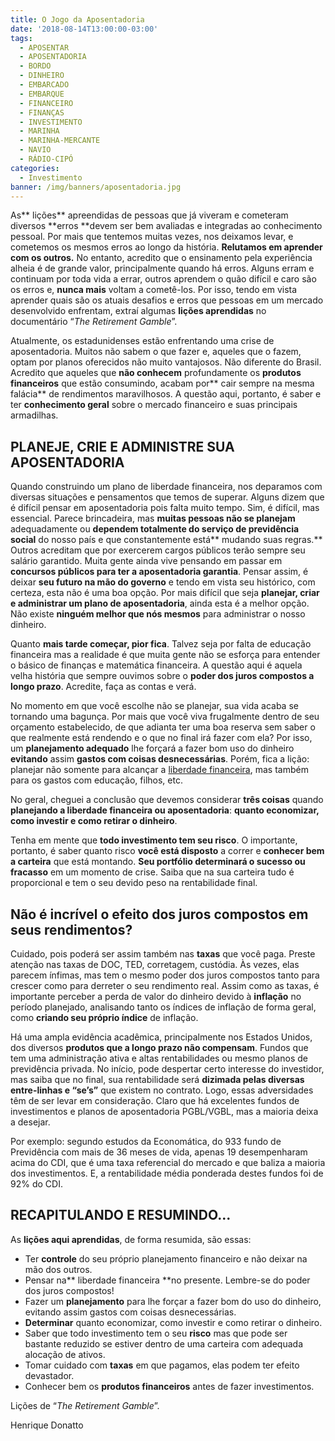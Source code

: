 ```yaml
---
title: O Jogo da Aposentadoria
date: '2018-08-14T13:00:00-03:00'
tags:
  - APOSENTAR
  - APOSENTADORIA
  - BORDO
  - DINHEIRO
  - EMBARCADO
  - EMBARQUE
  - FINANCEIRO
  - FINANÇAS
  - INVESTIMENTO
  - MARINHA
  - MARINHA-MERCANTE
  - NAVIO
  - RÁDIO-CIPÓ
categories:
  - Investimento
banner: /img/banners/aposentadoria.jpg
---
```

As** lições** apreendidas de pessoas que já viveram e cometeram diversos **erros **devem ser bem avaliadas e integradas ao conhecimento pessoal. Por mais que tentemos muitas vezes, nos deixamos levar, e cometemos os mesmos erros ao longo da história. **Relutamos em aprender com os outros.** No entanto, acredito que o ensinamento pela experiência alheia é de grande valor, principalmente quando há erros. Alguns erram e continuam por toda vida a errar, outros aprendem o quão difícil e caro são os erros e, **nunca mais** voltam a cometê-los. Por isso, tendo em vista aprender quais são os atuais desafios e erros que pessoas em um mercado desenvolvido enfrentam, extraí algumas **lições aprendidas** no documentário “_The Retirement Gamble_”.

Atualmente, os estadunidenses estão enfrentando uma crise de aposentadoria. Muitos não sabem o que fazer e, aqueles que o fazem, optam por planos oferecidos não muito vantajosos. Não diferente do Brasil. Acredito que aqueles que **não conhecem** profundamente os **produtos financeiros** que estão consumindo, acabam por** cair sempre na mesma falácia** de rendimentos maravilhosos. A questão aqui, portanto, é saber e ter **conhecimento geral** sobre o mercado financeiro e suas principais armadilhas.

## PLANEJE, CRIE E ADMINISTRE SUA APOSENTADORIA

Quando construindo um plano de liberdade financeira, nos deparamos com diversas situações e pensamentos que temos de superar. Alguns dizem que é difícil pensar em aposentadoria pois falta muito tempo. Sim, é difícil, mas essencial. Parece brincadeira, mas **muitas pessoas não se planejam** adequadamente ou **dependem totalmente do serviço de previdência social** do nosso país e que constantemente está** mudando suas regras.** Outros acreditam que por exercerem cargos públicos terão sempre seu salário garantido. Muita gente ainda vive pensando em passar em **concursos públicos para ter a aposentadoria garantia**. Pensar assim, é deixar **seu futuro na mão do governo** e tendo em vista seu histórico, com certeza, esta não é uma boa opção. Por mais difícil que seja **planejar, criar e administrar um plano de aposentadoria**, ainda esta é a melhor opção. Não existe **ninguém melhor que nós mesmos** para administrar o nosso dinheiro.

Quanto **mais tarde começar, pior fica**. Talvez seja por falta de educação financeira mas a realidade é que muita gente não se esforça para entender o básico de finanças e matemática financeira. A questão aqui é aquela velha história que sempre ouvimos sobre o **poder dos juros compostos a longo prazo**. Acredite, faça as contas e verá.

No momento em que você escolhe não se planejar, sua vida acaba se tornando uma bagunça. Por mais que você viva frugalmente dentro de seu orçamento estabelecido, de que adianta ter uma boa reserva sem saber o que realmente está rendendo e o que no final irá fazer com ela? Por isso, um **planejamento adequado** lhe forçará a fazer bom uso do dinheiro **evitando** assim **gastos com coisas desnecessárias**. Porém, fica a lição: planejar não somente para alcançar a [liberdade financeira](https://www.radiocipo.com.br/artigos/rumo-%C3%A0-independ%C3%AAncia-financeira/), mas também para os gastos com educação, filhos, etc.

No geral, cheguei a conclusão que devemos considerar **três coisas** quando **planejando a liberdade financeira ou aposentadoria**: **quanto economizar, como investir e como retirar o dinheiro**. 

Tenha em mente que **todo investimento tem seu risco**. O importante, portanto, é saber quanto risco **você está disposto** a correr e **conhecer bem a carteira** que está montando. **Seu portfólio determinará o sucesso ou fracasso** em um momento de crise. Saiba que na sua carteira tudo é proporcional e tem o seu devido peso na rentabilidade final.

## Não é incrível o efeito dos juros compostos em seus rendimentos? 

Cuidado, pois poderá ser assim também nas **taxas** que você paga. Preste atenção nas taxas de DOC, TED, corretagem, custódia. Às vezes, elas parecem ínfimas, mas tem o mesmo poder dos juros compostos tanto para crescer como para derreter o seu rendimento real. Assim como as taxas, é importante perceber a perda de valor do dinheiro devido à **inflação** no período planejado, analisando tanto os índices de inflação de forma geral, como **criando seu próprio índice** de inflação.

Há uma ampla evidência acadêmica, principalmente nos Estados Unidos, dos diversos **produtos que a longo prazo não compensam**. Fundos que tem uma administração ativa e altas rentabilidades ou mesmo planos de previdência privada. No início, pode despertar certo interesse do investidor, mas saiba que no final, sua rentabilidade será **dizimada pelas diversas entre-linhas e “se’s”** que existem no contrato. Logo, essas adversidades têm de ser levar em consideração. Claro que há excelentes fundos de investimentos e planos de aposentadoria PGBL/VGBL, mas a maioria deixa a desejar. 

Por exemplo: segundo estudos da Economática, do 933 fundo de Previdência com mais de 36 meses de vida, apenas 19 desempenharam acima do CDI, que é uma taxa referencial do mercado e que baliza a maioria dos investimentos. E, a rentabilidade média ponderada destes fundos foi de  92% do CDI.

## RECAPITULANDO E RESUMINDO...

As **lições aqui aprendidas**, de forma resumida, são essas:

* Ter **controle** do seu próprio planejamento financeiro e não deixar na mão dos outros.
* Pensar na** liberdade financeira **no presente. Lembre-se do poder dos juros compostos!
* Fazer um **planejamento** para lhe forçar a fazer bom do uso do dinheiro, evitando assim gastos com coisas desnecessárias.
* **Determinar** quanto economizar, como investir e como retirar o dinheiro.
* Saber que todo investimento tem o seu **risco** mas que pode ser bastante reduzido se estiver dentro de uma carteira com adequada alocação de ativos.
* Tomar cuidado com **taxas** em que pagamos, elas podem ter efeito devastador.
* Conhecer bem os **produtos financeiros** antes de fazer investimentos.

Lições de “_The Retirement Gamble_”.

Henrique Donatto
